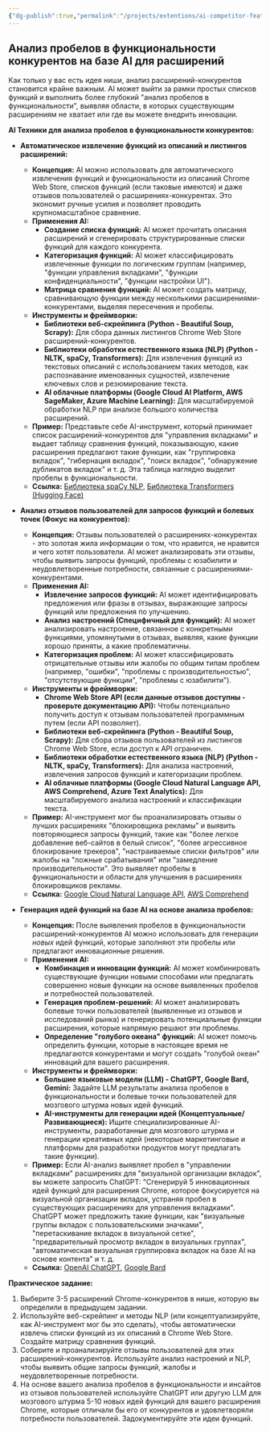 ```yaml
---
{"dg-publish":true,"permalink":"/projects/extentions/ai-competitor-feature-gap/","dgPassFrontmatter":true}
---
```




## Анализ пробелов в функциональности конкурентов на базе AI для расширений

Как только у вас есть идея ниши, анализ расширений-конкурентов становится крайне важным. AI может выйти за рамки простых списков функций и выполнить более глубокий "анализ пробелов в функциональности", выявляя области, в которых существующим расширениям не хватает или где вы можете внедрить инновации.

**AI Техники для анализа пробелов в функциональности конкурентов:**

*   **Автоматическое извлечение функций из описаний и листингов расширений:**
    *   **Концепция:** AI можно использовать для автоматического извлечения функций и функциональности из описаний Chrome Web Store, списков функций (если таковые имеются) и даже отзывов пользователей о расширениях-конкурентах. Это экономит ручные усилия и позволяет проводить крупномасштабное сравнение.
    *   **Применения AI:**
        *   **Создание списка функций:** AI может прочитать описания расширений и сгенерировать структурированные списки функций для каждого конкурента.
        *   **Категоризация функций:** AI может классифицировать извлеченные функции по логическим группам (например, "функции управления вкладками", "функции конфиденциальности", "функции настройки UI").
        *   **Матрица сравнения функций:** AI может создать матрицу, сравнивающую функции между несколькими расширениями-конкурентами, выделяя пересечения и пробелы.
    *   **Инструменты и фреймворки:**
        *   **Библиотеки веб-скрейпинга (Python - Beautiful Soup, Scrapy):** Для сбора данных листингов Chrome Web Store расширений-конкурентов.
        *   **Библиотеки обработки естественного языка (NLP) (Python - NLTK, spaCy, Transformers):** Для извлечения функций из текстовых описаний с использованием таких методов, как распознавание именованных сущностей, извлечение ключевых слов и резюмирование текста.
        *   **AI облачные платформы (Google Cloud AI Platform, AWS SageMaker, Azure Machine Learning):** Для масштабируемой обработки NLP при анализе большого количества расширений.
    *   **Пример:** Представьте себе AI-инструмент, который принимает список расширений-конкурентов для "управления вкладками" и выдает таблицу сравнения функций, показывающую, какие расширения предлагают такие функции, как "группировка вкладок", "гибернация вкладок", "поиск вкладок", "обнаружение дубликатов вкладок" и т. д. Эта таблица наглядно выделит пробелы в функциональности.
    *   **Ссылка:** [Библиотека spaCy NLP](https://spacy.io/), [Библиотека Transformers (Hugging Face)](https://huggingface.co/transformers/)

*   **Анализ отзывов пользователей для запросов функций и болевых точек (Фокус на конкурентов):**
    *   **Концепция:** Отзывы пользователей о расширениях-конкурентах - это золотая жила информации о том, что нравится, не нравится и чего хотят пользователи. AI может анализировать эти отзывы, чтобы выявить запросы функций, проблемы с юзабилити и неудовлетворенные потребности, связанные с расширениями-конкурентами.
    *   **Применения AI:**
        *   **Извлечение запросов функций:** AI может идентифицировать предложения или фразы в отзывах, выражающие запросы функций или предложения по улучшению.
        *   **Анализ настроений (Специфичный для функций):** AI может анализировать настроение, связанное с конкретными функциями, упомянутыми в отзывах, выявляя, какие функции хорошо приняты, а какие проблематичны.
        *   **Категоризация проблем:** AI может классифицировать отрицательные отзывы или жалобы по общим типам проблем (например, "ошибки", "проблемы с производительностью", "отсутствующие функции", "проблемы с юзабилити").
    *   **Инструменты и фреймворки:**
        *   **Chrome Web Store API (если данные отзывов доступны - проверьте документацию API):** Чтобы потенциально получить доступ к отзывам пользователей программным путем (если API позволяет).
        *   **Библиотеки веб-скрейпинга (Python - Beautiful Soup, Scrapy):** Для сбора отзывов пользователей из листингов Chrome Web Store, если доступ к API ограничен.
        *   **Библиотеки обработки естественного языка (NLP) (Python - NLTK, spaCy, Transformers):** Для анализа настроений, извлечения запросов функций и категоризации проблем.
        *   **AI облачные платформы (Google Cloud Natural Language API, AWS Comprehend, Azure Text Analytics):** Для масштабируемого анализа настроений и классификации текста.
    *   **Пример:** AI-инструмент мог бы проанализировать отзывы о лучших расширениях "блокировщика рекламы" и выявить повторяющиеся запросы функций, такие как "более легкое добавление веб-сайтов в белый список", "более агрессивное блокирование трекеров", "настраиваемые списки фильтров" или жалобы на "ложные срабатывания" или "замедление производительности". Это выявляет пробелы в функциональности и области для улучшения в расширениях блокировщиков рекламы.
    *   **Ссылка:** [Google Cloud Natural Language API](https://cloud.google.com/natural-language), [AWS Comprehend](https://aws.amazon.com/comprehend/)

*   **Генерация идей функций на базе AI на основе анализа пробелов:**
    *   **Концепция:** После выявления пробелов в функциональности расширений-конкурентов AI можно использовать для генерации *новых* идей функций, которые заполняют эти пробелы или предлагают инновационные решения.
    *   **Применения AI:**
        *   **Комбинация и инновации функций:** AI может комбинировать существующие функции новыми способами или предлагать совершенно новые функции на основе выявленных пробелов и потребностей пользователей.
        *   **Генерация проблем-решений:** AI может анализировать болевые точки пользователей (выявленные из отзывов и исследований рынка) и генерировать потенциальные функции расширения, которые напрямую решают эти проблемы.
        *   **Определение "голубого океана" функций:** AI может помочь определить функции, которые в настоящее время не предлагаются конкурентами и могут создать "голубой океан" инноваций для вашего расширения.
    *   **Инструменты и фреймворки:**
        *   **Большие языковые модели (LLM) - ChatGPT, Google Bard, Gemini:** Задайте LLM результаты анализа пробелов в функциональности и болевые точки пользователей для мозгового штурма новых идей функций.
        *   **AI-инструменты для генерации идей (Концептуальные/Развивающиеся):** Ищите специализированные AI-инструменты, разработанные для мозгового штурма и генерации креативных идей (некоторые маркетинговые и платформы для разработки продуктов могут предлагать такие функции).
    *   **Пример:** Если AI-анализ выявляет пробел в "управлении вкладками" расширениях для "визуальной организации вкладок", вы можете запросить ChatGPT: "Сгенерируй 5 инновационных идей функций для расширения Chrome, которое фокусируется на визуальной организации вкладок, устраняя пробел в существующих расширениях для управления вкладками". ChatGPT может предложить такие функции, как "визуальные группы вкладок с пользовательскими значками", "перетаскивание вкладок в визуальной сетке", "предварительный просмотр вкладок в визуальных группах", "автоматическая визуальная группировка вкладок на базе AI на основе контента" и т. д.
    *   **Ссылка:** [OpenAI ChatGPT](https://chat.openai.com/), [Google Bard](https://bard.google.com/)

**Практическое задание:**

1.  Выберите 3-5 расширений Chrome-конкурентов в нише, которую вы определили в предыдущем задании.
2.  Используйте веб-скрейпинг и методы NLP (или концептуализируйте, как AI-инструмент мог бы это сделать), чтобы автоматически извлечь списки функций из их описаний в Chrome Web Store. Создайте матрицу сравнения функций.
3.  Соберите и проанализируйте отзывы пользователей для этих расширений-конкурентов. Используйте анализ настроений и NLP, чтобы выявить общие запросы функций, жалобы и неудовлетворенные потребности.
4.  На основе вашего анализа пробелов в функциональности и инсайтов из отзывов пользователей используйте ChatGPT или другую LLM для мозгового штурма 5-10 новых идей функций для вашего расширения Chrome, которые отличали бы его от конкурентов и удовлетворяли потребности пользователей. Задокументируйте эти идеи функций.
